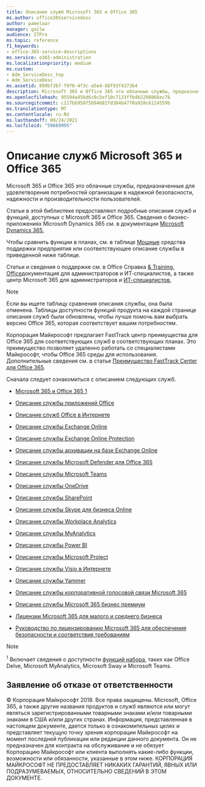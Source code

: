 ```yaml
---
title: Описание служб Microsoft 365 и Office 365
ms.author: office365servicedesc
author: pamelaar
manager: gailw
audience: ITPro
ms.topic: reference
f1_keywords:
- office-365-service-descriptions
ms.service: o365-administration
ms.localizationpriority: medium
ms.custom:
- Adm_ServiceDesc_top
- Adm_ServiceDesc
ms.assetid: 899bf3b7-f9f0-4f3c-a5e4-88f93f4373b4
description: Microsoft 365 и Office 365 это облачные службы, предназначенные для удовлетворения потребностей организации в надежной безопасности, надежности и производительности пользователей.
ms.openlocfilehash: 95594a456d6c0c5ef10c7133ffb4b2298866ec76
ms.sourcegitcommit: c117bb958f5b94682fd384b4770a920c6114559b
ms.translationtype: MT
ms.contentlocale: ru-RU
ms.lasthandoff: 09/24/2021
ms.locfileid: "59669995"
---
```

# <a name="microsoft-365-and-office-365-service-descriptions"></a>Описание служб Microsoft 365 и Office 365 

Microsoft 365 и Office 365 это облачные службы, предназначенные для удовлетворения потребностей организации в надежной безопасности, надежности и производительности пользователей. 
  
Статьи в этой библиотеке предоставляют подробные описания служб и функций, доступных с Microsoft 365 и Office 365. Сведения о бизнес-приложениях Microsoft Dynamics 365 см. в документации [Microsoft Dynamics 365.](/dynamics365/)

Чтобы сравнить функции в планах, см. в таблице [Мощные](https://go.microsoft.com/fwlink/?LinkID=799177&amp;clcid=0x409) средства поддержки предприятия или соответствующее описание службы в приведенной ниже таблице. 
  
Статьи и сведения о поддержке см. в Office Справка [& Training,](https://support.office.com/) [Office](/office/)документация для администраторов и ИТ-специалистов, а также центр Microsoft 365 для администраторов и [ИТ-специалистов.](/microsoft-365/)
  
> [!NOTE]
> Если вы ищете таблицу сравнения описания службы, она была отменена. Таблицы доступности функций продукта на каждой странице описания служб были обновлены, чтобы лучше помочь вам выбрать версию Office 365, которая соответствует вашим потребностям. 
  
Корпорация Майкрософт предлагает FastTrack центр преимущества для Office 365 для соответствующих служб в соответствующих планах. Это преимущество позволяет удаленно работать со специалистами Майкрософт, чтобы Office 365 среды для использования. Дополнительные сведения см. в статье [Преимущество FastTrack Center для Office 365](/fasttrack/O365-fasttrack-benefit-for-office-365).
  
Сначала следует ознакомиться с описанием следующих служб.
  
- [Microsoft 365 и Office 365 1](office-365-platform-service-description/office-365-platform-service-description.md)<sup></sup>

- [Описание службы приложений Office](office-applications-service-description/office-applications-service-description.md)

- [Описание служб Office в Интернете](office-online-service-description/office-online-service-description.md)

- [Описание службы Exchange Online](exchange-online-service-description/exchange-online-service-description.md)

- [Описание службы Exchange Online Protection](exchange-online-protection-service-description/exchange-online-protection-service-description.md)

- [Описание службы архивации на базе Exchange Online](exchange-online-archiving-service-description/exchange-online-archiving-service-description.md)

- [Описание службы Microsoft Defender для Office 365](office-365-advanced-threat-protection-service-description.md)

- [Описание службы Microsoft Teams](teams-service-description.md)

- [Описание службы OneDrive](onedrive-for-business-service-description.md)

- [Описание службы SharePoint](sharepoint-online-service-description/sharepoint-online-service-description.md)

- [Описание службы Skype для бизнеса Online](skype-for-business-online-service-description/skype-for-business-online-service-description.md)

- [Описание службы Workplace Analytics](workplace-analytics-service-description.md)

- [Описание службы MyAnalytics](mya-service-description.md)

- [Описание службы Power BI](power-bi-service-description.md)

- [Описание службы Microsoft Project](project-online-service-description/project-online-service-description.md)

- [Описание службы Visio в Интернете](visio-online-service-description/visio-online-service-description.md)

- [Описание службы Yammer](yammer-service-description/yammer-service-description.md)

- [Описание службы корпоративной голосовой связи Microsoft 365](microsoft-365-business-voice-service-description.md)

- [Описание службы Microsoft 365 бизнес премиум](microsoft-365-service-descriptions/microsoft-365-business-service-description.md)

- [Лицензии Microsoft 365 для малого и среднего бизнеса](microsoft-365-service-descriptions/licensing-microsoft-365-in-smb.md)

- [Руководство по лицензированию Microsoft 365 для обеспечения безопасности и соответствия требованиям](microsoft-365-service-descriptions/microsoft-365-tenantlevel-services-licensing-guidance/microsoft-365-security-compliance-licensing-guidance.md)


> [!NOTE]
> <sup>1</sup> Включает сведения о доступности [функций набора](./office-365-platform-service-description/office-365-suite-features.md), таких как Office Delve, Microsoft MyAnalytics, Microsoft Sway и Microsoft Teams.
  
## <a name="disclaimer"></a>Заявление об отказе от ответственности

&copy; Корпорация Майкрософт 2018. Все права защищены. Microsoft, Office 365, а также другие названия продуктов и служб являются или могут являться зарегистрированными товарными знаками и/или товарными знаками в США и/или других странах. Информация, представленная в настоящем документе, дается только в ознакомительных целях и представляет текущую точку зрения корпорации Майкрософт на момент последней публикации или редакции данного документа. Он не предназначен для контракта на обслуживание и не обязует Корпорацию Майкрософт или клиента выполнять какие-либо функции, возможности или обязанности, указанные в этом ниже. КОРПОРАЦИЯ МАЙКРОСОФТ НЕ ПРЕДОСТАВЛЯЕТ НИКАКИХ ГАРАНТИЙ, ЯВНЫХ ИЛИ ПОДРАЗУМЕВАЕМЫХ, ОТНОСИТЕЛЬНО СВЕДЕНИЙ В ЭТОМ ДОКУМЕНТЕ.
